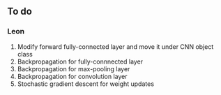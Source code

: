 ## To do

### Leon

1. Modify forward fully-connected layer and move it under CNN object class
2. Backpropagation for fully-connnected layer
3. Backpropagation for max-pooling layer
4. Backpropagation for convolution layer
5. Stochastic gradient descent for weight updates